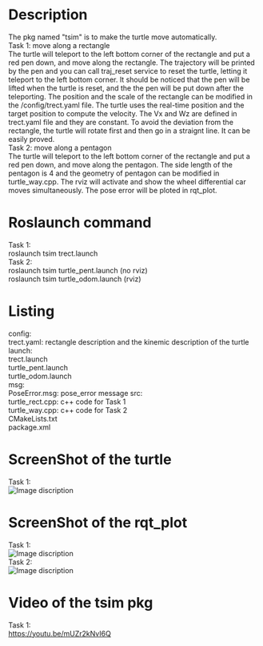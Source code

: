 # Description
The pkg named "tsim" is to make the turtle move automatically.  
Task 1: move along a rectangle  
The turtle will teleport to the left bottom corner of the rectangle and put a red pen down, and move along the rectangle. The trajectory will be printed by the pen and you can call traj_reset service to reset the turtle, letting it teleport to the left bottom corner. It should be noticed that the pen will be lifted when the turtle is reset, and the the pen will be put down after the teleporting. The position and the scale of the rectangle can be modified in the /config/trect.yaml file. The turtle uses the real-time position and the target position to compute the velocity. The Vx and Wz are defined in trect.yaml file and they are constant. To avoid the deviation from the rectangle, the turtle will rotate first and then go in a straignt line. It can be easily proved.  
Task 2: move along a pentagon  
The turtle will teleport to the left bottom corner of the rectangle and put a red pen down, and move along the pentagon. The side length of the pentagon is 4 and the geometry of pentagon can be modified in turtle_way.cpp. The rviz will activate and show the wheel differential car moves simultaneously. The pose error will be ploted in rqt_plot.
# Roslaunch command
Task 1:   
roslaunch tsim trect.launch  
Task 2:   
roslaunch tsim turtle_pent.launch (no rviz)  
roslaunch tsim turtle_odom.launch (rviz)  
# Listing
config:   
  trect.yaml: rectangle description and the kinemic description of the turtle  
launch:   
  trect.launch  
  turtle_pent.launch  
  turtle_odom.launch  
msg:  
  PoseError.msg: pose_error message
src:  
  turtle_rect.cpp: c++ code for Task 1  
  turtle_way.cpp: c++ code for Task 2  
CMakeLists.txt  
package.xml  
# ScreenShot of the turtle
Task 1:  
![Image discription](https://github.com/ME495-Navigation/main-assignment-YixiaoWangNu/blob/master/ImageStore/TaskB_turtle.png)
# ScreenShot of the rqt_plot
Task 1:  
![Image discription](https://github.com/ME495-Navigation/main-assignment-YixiaoWangNu/blob/master/ImageStore/TaskB_rqt_plot.png)  
Task 2:  
![Image discription](https://github.com/ME495-Navigation/main-assignment-YixiaoWangNu/blob/master/ImageStore/tsim_Task2_rqt_poseerror.png)  
# Video of the tsim pkg
Task 1:  
https://youtu.be/mUZr2kNvI6Q
